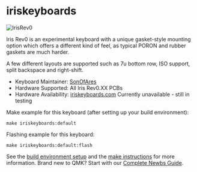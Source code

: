 # iriskeyboards

![IrisRev0](https://i.imgur.com/sCrZ43rh.jpg)

Iris Rev0 is an experimental keyboard with a unique gasket-style mounting option which offers a different kind of feel, as typical PORON and rubber gaskets are much harder. 

A few different layouts are supported such as 7u bottom row, ISO support, split backspace and right-shift.

* Keyboard Maintainer: [SonOfAres](https://github.com/SonOfAres)
* Hardware Supported: All Iris Rev0.XX PCBs
* Hardware Availability: [iriskeyboards.com](https://www.iriskeyboards.com/en) Currently unavailable - still in testing

Make example for this keyboard (after setting up your build environment):

    make iriskeyboards:default

Flashing example for this keyboard:

    make iriskeyboards:default:flash

See the [build environment setup](https://docs.qmk.fm/#/getting_started_build_tools) and the [make instructions](https://docs.qmk.fm/#/getting_started_make_guide) for more information. Brand new to QMK? Start with our [Complete Newbs Guide](https://docs.qmk.fm/#/newbs).
